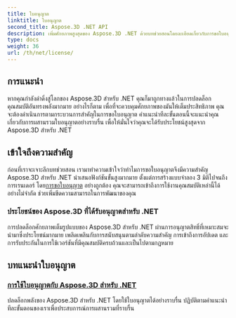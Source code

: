 ```yaml
---
title: ใบอนุญาต
linktitle: ใบอนุญาต
second_title: Aspose.3D .NET API
description: เพิ่มศักยภาพสูงสุดของ Aspose.3D .NET ด้วยบทช่วยสอนโดยละเอียดเกี่ยวกับการขอใบอนุญาต รับประกันกระบวนการบูรณาการที่ราบรื่นและปลดล็อคคุณสมบัติอันทรงพลัง
type: docs
weight: 36
url: /th/net/license/
---
```

## การแนะนำ

หากคุณกำลังดำดิ่งสู่โลกของ Aspose.3D สำหรับ .NET คุณก็มาถูกทางแล้วในการปลดล็อกคุณสมบัติอันทรงพลังมากมาย อย่างไรก็ตาม เพื่อที่จะควบคุมศักยภาพของมันให้เต็มประสิทธิภาพ คุณจะต้องดำเนินการตามกระบวนการสำคัญในการขอใบอนุญาต คำแนะนำทีละขั้นตอนนี้จะแนะนำคุณเกี่ยวกับการผสานรวมใบอนุญาตอย่างราบรื่น เพื่อให้มั่นใจว่าคุณจะได้รับประโยชน์สูงสุดจาก Aspose.3D สำหรับ .NET

## เข้าใจถึงความสำคัญ

 ก่อนที่เราจะเจาะลึกบทช่วยสอน เรามาทำความเข้าใจว่าทำไมการขอใบอนุญาตจึงมีความสำคัญ Aspose.3D สำหรับ .NET นำเสนอฟังก์ชันขั้นสูงมากมาย ตั้งแต่การสร้างแบบจำลอง 3 มิติไปจนถึงการเรนเดอร์ โดย[การขอใบอนุญาต](./apply-license/) อย่างถูกต้อง คุณจะสามารถเข้าถึงการใช้งานคุณสมบัติเหล่านี้ได้อย่างไม่จำกัด ช่วยเพิ่มขีดความสามารถในการพัฒนาของคุณ

### ประโยชน์ของ Aspose.3D ที่ได้รับอนุญาตสำหรับ .NET

การปลดล็อกศักยภาพเต็มรูปแบบของ Aspose.3D สำหรับ .NET ผ่านการอนุญาตสิทธิ์ที่เหมาะสมจะนำมาซึ่งประโยชน์มากมาย เพลิดเพลินกับการสนับสนุนตามลำดับความสำคัญ การเข้าถึงการอัปเดต และการรับประกันในการใช้เวอร์ชันที่มีคุณสมบัติครบถ้วนและเป็นไปตามกฎหมาย

## บทแนะนำใบอนุญาต
### [การใช้ใบอนุญาตกับ Aspose.3D สำหรับ .NET](./apply-license/)
ปลดล็อกพลังของ Aspose.3D สำหรับ .NET โดยใช้ใบอนุญาตได้อย่างราบรื่น ปฏิบัติตามคำแนะนำทีละขั้นตอนของเราเพื่อประสบการณ์การผสานรวมที่ราบรื่น